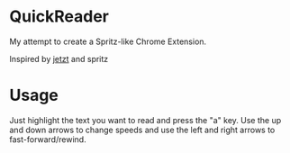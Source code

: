 QuickReader
===========

My attempt to create a Spritz-like Chrome Extension.


Inspired by [jetzt](https://github.com/ds300/jetzt) and spritz

Usage
=====

Just highlight the text you want to read and press the "a" key. Use the up and down arrows to change speeds and use the left and right arrows to fast-forward/rewind.
